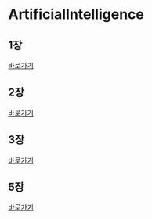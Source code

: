 # ArtificialIntelligence


## 1장
[바로가기](https://github.com/MoSonLee/ArtificialIntelligence/issues/1#issue-1034796955)
</br>

## 2장
[바로가기](https://github.com/MoSonLee/ArtificialIntelligence/issues/2#issuecomment-950843436)
</br>

## 3장
[바로가기](https://github.com/MoSonLee/ArtificialIntelligence/issues/3#issuecomment-950894137)
</br>

## 5장
[바로가기](https://github.com/MoSonLee/ArtificialIntelligence/issues/4#issue-1077736440)
</br>


